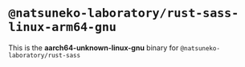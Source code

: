 # `@natsuneko-laboratory/rust-sass-linux-arm64-gnu`

This is the **aarch64-unknown-linux-gnu** binary for `@natsuneko-laboratory/rust-sass`
